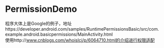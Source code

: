 # PermissionDemo
程序大体上是Google的例子，地址https://developer.android.com/samples/RuntimePermissionsBasic/src/com.example.android.basicpermissions/MainActivity.html  
使用http://www.cnblogs.com/whoislcj/p/6064710.html的介绍进行权限适配
